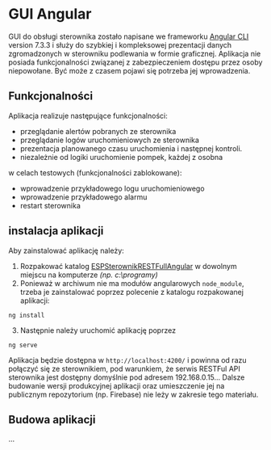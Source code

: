 # GUI Angular

GUI do obsługi sterownika zostało napisane we frameworku [Angular CLI](https://github.com/angular/angular-cli) version 7.3.3 i służy do szybkiej i kompleksowej prezentacji danych zgromadzonych w sterowniku podlewania w formie graficznej. 
Aplikacja nie posiada funkcjonalności związanej z zabezpieczeniem dostępu przez osoby niepowołane. Być może z czasem pojawi się potrzeba jej wprowadzenia.

## Funkcjonalności
Aplikacja realizuje następujące funkcjonalności:
- przeglądanie alertów pobranych ze sterownika
- przeglądanie logów uruchomieniowych ze sterownika
- prezentacja planowanego czasu uruchomienia i następnej kontroli.
- niezależnie od logiki uruchomienie pompek, każdej z osobna

w celach testowych (funkcjonalności zablokowane):
- wprowadzenie przykładowego logu uruchomieniowego
- wprowadzenie przykładowego alarmu
- restart sterownika

## instalacja aplikacji
Aby zainstalować aplikację należy:
1. Rozpakować katalog [
ESPSterownikRESTFullAngular](https://github.com/lutencjusz/sterownik_podlewania/blob/master/ESPSterownikRESTFullAngular/) w dowolnym miejscu na komputerze *(np. c:\programy\)*
2. Ponieważ w archiwum nie ma modułów angularowych `node_module`, trzeba je zainstalować poprzez polecenie z katalogu rozpakowanej aplikacji:
```
ng install
```
3. Następnie należy uruchomić aplikację poprzez 
```
ng serve
```
Aplikacja będzie dostępna w `http://localhost:4200/` i powinna od razu połączyć się ze sterownikiem, pod warunkiem, że serwis RESTFul API sterownika jest dostępny domyślnie pod adresem 192.168.0.15...
Dalsze budowanie wersji produkcyjnej aplikacji oraz umieszczenie jej na publicznym repozytorium (np. Firebase) nie leży w zakresie tego materiału.

## Budowa aplikacji

...
